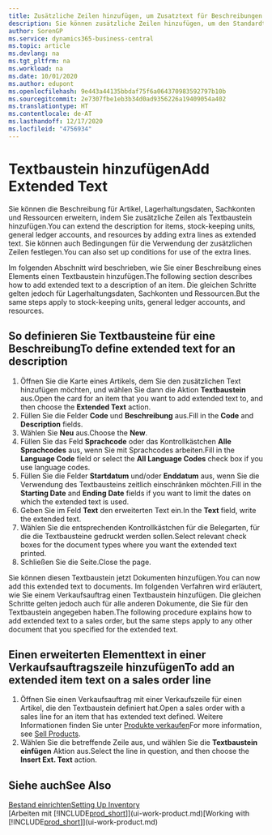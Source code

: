 ```yaml
---
title: Zusätzliche Zeilen hinzufügen, um Zusatztext für Beschreibungen zu definieren
description: Sie können zusätzliche Zeilen hinzufügen, um den Standardtext zu erweitern, der einen Artikel, ein Sachkonto oder andere Daten beschreibt.
author: SorenGP
ms.service: dynamics365-business-central
ms.topic: article
ms.devlang: na
ms.tgt_pltfrm: na
ms.workload: na
ms.date: 10/01/2020
ms.author: edupont
ms.openlocfilehash: 9e443a44135bbdaf75f6a064370983592797b10b
ms.sourcegitcommit: 2e7307fbe1eb3b34d0ad9356226a19409054a402
ms.translationtype: HT
ms.contentlocale: de-AT
ms.lasthandoff: 12/17/2020
ms.locfileid: "4756934"
---
```

# <a name="add-extended-text"></a><span data-ttu-id="39ab0-103">Textbaustein hinzufügen</span><span class="sxs-lookup"><span data-stu-id="39ab0-103">Add Extended Text</span></span>

<span data-ttu-id="39ab0-104">Sie können die Beschreibung für Artikel, Lagerhaltungsdaten, Sachkonten und Ressourcen erweitern, indem Sie zusätzliche Zeilen als Textbaustein hinzufügen.</span><span class="sxs-lookup"><span data-stu-id="39ab0-104">You can extend the description for items, stock-keeping units, general ledger accounts, and resources by adding extra lines as extended text.</span></span> <span data-ttu-id="39ab0-105">Sie können auch Bedingungen für die Verwendung der zusätzlichen Zeilen festlegen.</span><span class="sxs-lookup"><span data-stu-id="39ab0-105">You can also set up conditions for use of the extra lines.</span></span>  

<span data-ttu-id="39ab0-106">Im folgenden Abschnitt wird beschrieben, wie Sie einer Beschreibung eines Elements einen Textbaustein hinzufügen.</span><span class="sxs-lookup"><span data-stu-id="39ab0-106">The following section describes how to add extended text to a description of an item.</span></span> <span data-ttu-id="39ab0-107">Die gleichen Schritte gelten jedoch für Lagerhaltungsdaten, Sachkonten und Ressourcen.</span><span class="sxs-lookup"><span data-stu-id="39ab0-107">But the same steps apply to stock-keeping units, general ledger accounts, and resources.</span></span>  

## <a name="to-define-extended-text-for-an-description"></a><span data-ttu-id="39ab0-108">So definieren Sie Textbausteine für eine Beschreibung</span><span class="sxs-lookup"><span data-stu-id="39ab0-108">To define extended text for an description</span></span>

1. <span data-ttu-id="39ab0-109">Öffnen Sie die Karte eines Artikels, dem Sie den zusätzlichen Text hinzufügen möchten, und wählen Sie dann die Aktion **Textbaustein** aus.</span><span class="sxs-lookup"><span data-stu-id="39ab0-109">Open the card for an item that you want to add extended text to, and then choose the **Extended Text** action.</span></span>
2. <span data-ttu-id="39ab0-110">Füllen Sie die Felder **Code** und **Beschreibung** aus.</span><span class="sxs-lookup"><span data-stu-id="39ab0-110">Fill in the **Code** and **Description** fields.</span></span>
3. <span data-ttu-id="39ab0-111">Wählen Sie **Neu** aus.</span><span class="sxs-lookup"><span data-stu-id="39ab0-111">Choose the **New**.</span></span>
4. <span data-ttu-id="39ab0-112">Füllen Sie das Feld **Sprachcode** oder das Kontrollkästchen **Alle Sprachcodes** aus, wenn Sie mit Sprachcodes arbeiten.</span><span class="sxs-lookup"><span data-stu-id="39ab0-112">Fill in the **Language Code** field or select the **All Language Codes** check box if you use language codes.</span></span>
5. <span data-ttu-id="39ab0-113">Füllen Sie die Felder **Startdatum** und/oder **Enddatum** aus, wenn Sie die Verwendung des Textbausteins zeitlich einschränken möchten.</span><span class="sxs-lookup"><span data-stu-id="39ab0-113">Fill in the **Starting Date** and **Ending Date** fields if you want to limit the dates on which the extended text is used.</span></span>
6. <span data-ttu-id="39ab0-114">Geben Sie im Feld **Text** den erweiterten Text ein.</span><span class="sxs-lookup"><span data-stu-id="39ab0-114">In the **Text** field, write the extended text.</span></span>
7. <span data-ttu-id="39ab0-115">Wählen Sie die entsprechenden Kontrollkästchen für die Belegarten, für die die Textbausteine gedruckt werden sollen.</span><span class="sxs-lookup"><span data-stu-id="39ab0-115">Select relevant check boxes for the document types where you want the extended text printed.</span></span>
8. <span data-ttu-id="39ab0-116">Schließen Sie die Seite.</span><span class="sxs-lookup"><span data-stu-id="39ab0-116">Close the page.</span></span>

<span data-ttu-id="39ab0-117">Sie können diesen Textbaustein jetzt Dokumenten hinzufügen.</span><span class="sxs-lookup"><span data-stu-id="39ab0-117">You can now add this extended text to documents.</span></span> <span data-ttu-id="39ab0-118">Im folgenden Verfahren wird erläutert, wie Sie einem Verkaufsauftrag einen Textbaustein hinzufügen. Die gleichen Schritte gelten jedoch auch für alle anderen Dokumente, die Sie für den Textbaustein angegeben haben.</span><span class="sxs-lookup"><span data-stu-id="39ab0-118">The following procedure explains how to add extended text to a sales order, but the same steps apply to any other document that you specified for the extended text.</span></span>  

## <a name="to-add-an-extended-item-text-on-a-sales-order-line"></a><span data-ttu-id="39ab0-119">Einen erweiterten Elementtext in einer Verkaufsauftragszeile hinzufügen</span><span class="sxs-lookup"><span data-stu-id="39ab0-119">To add an extended item text on a sales order line</span></span>

1. <span data-ttu-id="39ab0-120">Öffnen Sie einen Verkaufsauftrag mit einer Verkaufszeile für einen Artikel, die den Textbaustein definiert hat.</span><span class="sxs-lookup"><span data-stu-id="39ab0-120">Open a sales order with a sales line for an item that has extended text defined.</span></span> <span data-ttu-id="39ab0-121">Weitere Informationen finden Sie unter [Produkte verkaufen](sales-how-sell-products.md)</span><span class="sxs-lookup"><span data-stu-id="39ab0-121">For more information, see [Sell Products](sales-how-sell-products.md).</span></span>
2. <span data-ttu-id="39ab0-122">Wählen Sie die betreffende Zeile aus, und wählen Sie die **Textbaustein einfügen** Aktion aus.</span><span class="sxs-lookup"><span data-stu-id="39ab0-122">Select the line in question, and then choose the **Insert Ext. Text** action.</span></span>

## <a name="see-also"></a><span data-ttu-id="39ab0-123">Siehe auch</span><span class="sxs-lookup"><span data-stu-id="39ab0-123">See Also</span></span>

[<span data-ttu-id="39ab0-124">Bestand einrichten</span><span class="sxs-lookup"><span data-stu-id="39ab0-124">Setting Up Inventory</span></span>](inventory-setup-inventory.md)  
<span data-ttu-id="39ab0-125">[Arbeiten mit [!INCLUDE[prod_short](includes/prod_short.md)]](ui-work-product.md)</span><span class="sxs-lookup"><span data-stu-id="39ab0-125">[Working with [!INCLUDE[prod_short](includes/prod_short.md)]](ui-work-product.md)</span></span>
